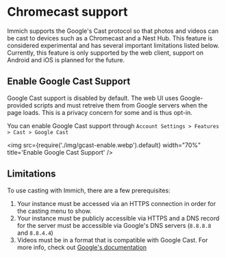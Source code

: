# Chromecast support

Immich supports the Google's Cast protocol so that photos and videos can be cast to devices such as a Chromecast and a Nest Hub. This feature is considered experimental and has several important limitations listed below. Currently, this feature is only supported by the web client, support on Android and iOS is planned for the future.

## Enable Google Cast Support

Google Cast support is disabled by default. The web UI uses Google-provided scripts and must retreive them from Google servers when the page loads. This is a privacy concern for some and is thus opt-in.

You can enable Google Cast support through `Account Settings > Features > Cast > Google Cast`

<img src={require('./img/gcast-enable.webp').default} width="70%" title='Enable Google Cast Support' />

## Limitations

To use casting with Immich, there are a few prerequisites:

1. Your instance must be accessed via an HTTPS connection in order for the casting menu to show.
2. Your instance must be publicly accessible via HTTPS and a DNS record for the server must be accessible via Google's DNS servers (`8.8.8.8` and `8.8.4.4`)
3. Videos must be in a format that is compatible with Google Cast. For more info, check out [Google's documentation](https://developers.google.com/cast/docs/media)
